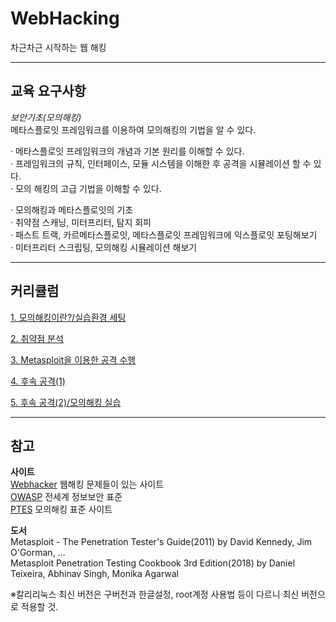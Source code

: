 # WebHacking
차근차근 시작하는 웹 해킹

* * * 
## 교육 요구사항   

*보안기초(모의해킹)*   
메타스플로잇 프레임워크를 이용하여 모의해킹의 기법을 알 수 있다.   

· 메타스플로잇 프레임워크의 개념과 기본 원리를 이해할 수 있다.   
· 프레임워크의 규칙, 인터페이스, 모듈 시스템을 이해한 후 공격을 시뮬레이션 할 수 있다.   
· 모의 해킹의 고급 기법을 이해할 수 있다.   

· 모의해킹과 메타스플로잇의 기초   
· 취약점 스캐닝, 미터프리터, 탐지 회피   
· 패스트 트랙, 카르메타스플로잇, 메타스플로잇 프레임워크에 익스플로잇 포팅해보기   
· 미터프리터 스크립팅, 모의해킹 시뮬레이션 해보기   



* * * 

## 커리큘럼   

[1. 모의해킹이란?/실습환경 세팅](https://www.notion.so/1-183d39198d3b46b2814db448a1400291)   

[2. 취약점 분석](https://www.notion.so/2-9dc728490aa74f24938d7c4a4d9285df)   

[3. Metasploit을 이용한 공격 수행](https://www.notion.so/3-Metasploit-5a3884874211413d933c91c3d44492b2)   

[4. 후속 공격(1)](https://www.notion.so/4-1-b2c7a348eaf54489990ae7eca8680c6d)   

[5. 후속 공격(2)/모의해킹 실습](https://www.notion.so/5-2-1910229496574c228dfdf6c297c886ae)   












* * *

## 참고   

**사이트**   
[Webhacker](https://webhacking.kr/) 웹해킹 문제들이 있는 사이트   
[OWASP](https://owasp.org/www-community/attacks/) 전세계 정보보안 표준    
[PTES](http://www.pentest-standard.org/index.php/Main_Page) 모의해킹 표준 사이트   


**도서**   
Metasploit - The Penetration Tester's Guide(2011) by David Kennedy, Jim O'Gorman, ...   
Metasploit Penetration Testing Cookbook 3rd Edition(2018) by Daniel Teixeira, Abhinav Singh, Monika Agarwal   



※칼리리눅스 최신 버전은 구버전과 한글설정, root계정 사용법 등이 다르니 최신 버전으로 적용할 것.  
  

